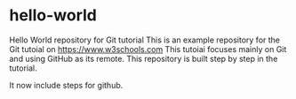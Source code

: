 # hello-world
Hello World repository for Git tutorial
This is an example repository for the Git tutoial on https://www.w3schools.com
This tutoiai focuses mainly on Git and using GitHub as its remote.
This repository is built step by step in the tutorial.

It now include steps for github.
